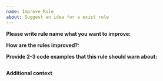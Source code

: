 ```yaml
---
name: Improve Rule
about: Suggest an idea for a exist rule
---
```


**Please write rule name what you want to improve:**

<!--  https://github.com/gridsome/eslint-plugin-gridsome/tree/master/docs/rules  -->

**How are the rules improved?:**

**Provide 2-3 code examples that this rule should warn about:**

```vue

```

**Additional context**

<!-- Add any other context or screenshots about the feature request here. -->
